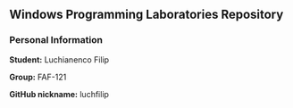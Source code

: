 ## Windows Programming Laboratories Repository

### Personal Information

**Student:** Luchianenco Filip

**Group:** FAF-121

**GitHub nickname:** luchfilip
